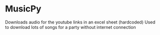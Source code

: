 # MusicPy
Downloads audio for the youtube links in an excel sheet (hardcoded)
Used to download lots of songs for a party without internet connection
